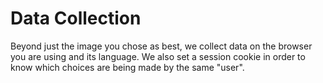 # Data Collection

Beyond just the image you chose as best,
we collect data on the browser you are using
and its language. We also set a session cookie
in order to know which choices are being made
by the same "user".
